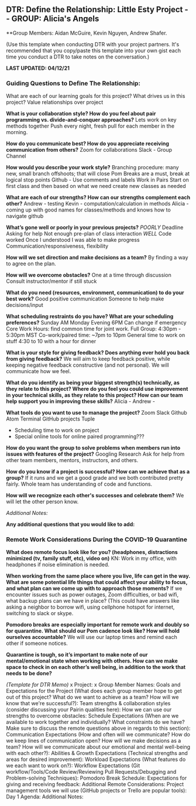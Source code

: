 ## DTR: Define the Relationship:  Little Esty Project -- GROUP: Alicia's Angels
**Group Members:  Aidan McGuire, Kevin Nguyen, Andrew Shafer.

(Use this template when conducting DTR with your project partners. It's recommended that you copy/paste this template into your own gist each time you conduct a DTR to take notes on the conversation.)

**LAST UPDATED:  04/12/21**
### Guiding Questions to Define The Relationship:
What are each of our learning goals for this project? What drives us in this project?
Value relationships over project

**What is your collaboration style? How do you feel about pair programming vs. divide-and-conquer approaches?**
Lets work on key methods together
Push every night, fresh pull for each member in the morning.

**How do you communicate best? How do you appreciate receiving communication from others?**
Zoom for collaborations
Slack - Group Channel

**How would you describe your work style?**
Branching procedure:  many new, small branch offshoots; that will close
Pom Breaks are a must, break at logical stop points
Github - Use comments and labels
Work in Pairs
Start on first class and then based on what we need create new classes as needed

**What are each of our strengths? How can our strengths complement each other?**
Andrew - testing
Kevin - computation/calculation in methods
Alicia - coming up with good names for classes/methods and knows how to navigate github

**What’s gone well or poorly in your previous projects?**
*POORLY*
Deadline
Asking for help
Not enough pre-plan of class interaction
*WELL*
Code worked
Once I  understood I was able to make progress
Communication/responsiveness, flexibility

**How will we set direction and make decisions as a team?**
By finding a way to agree on the plan.

**How will we overcome obstacles?**
One at a time through discussion
Consult instructor/mentor if still stuck

**What do you need (resources, environment, communication) to do your best work?**
Good positive communication
Someone to help make decisions/input

**What scheduling restraints do you have? What are your scheduling preferences?**
Sunday AM
Monday Evening 6PM
Can change if emergency
Core Work Hours:  find common time for joint work.
	Full Group:  4:30pm - 5:30pm MST
	Co-work/paired time: ~7pm to 10pm
General time to work on stuff 4:30 to 10 with a hour for dinner

**What is your style for giving feedback? Does anything ever hold you back from giving feedback?**
We will aim to keep feedback positive, while keeping negative feedback constructive (and not personal).
We will communicate how we feel.

**What do you identify as being your biggest strength(s) technically, as they relate to this project? Where do you feel you could use improvement in your technical skills, as they relate to this project? How can our team help support you in improving these skills?**
Alicia -
Andrew -

**What tools do you want to use to manage the project?**
Zoom
Slack
Github
Atom
Terminal
GitHub projects
Tuple
- Scheduling time to work on project
- Special online tools for online paired programming???

**How do you want the group to solve problems when members run into issues with features of the project?**
Googling
Research
Ask for help from other team members, mentors, instructors, and others.

**How do you know if a project is successful? How can we achieve that as a group?**
If it runs and we get a good grade and we both contributed pretty fairly.
Whole team has understanding of code and functions.

**How will we recognize each other's successes and celebrate them?**
We will let the other person know.

*Additional Notes:*


**Any additional questions that you would like to add:**

### Remote Work Considerations During the COVID-19 Quarantine
**What does remote focus look like for you? (headphones, distractions minimized (tv, family stuff, etc), video on)**
KN:  Work in my office, with headphones if noise elimination is needed.

**When working from the same place where you live, life can get in the way. What are some potential life things that could affect your ability to focus, and what plan can we come up with to approach those moments?**
If we encounter issues such as power outages, Zoom difficulties, or bad wifi, what backup plans can we have in place? (This could have answers like asking a neighbor to borrow wifi, using cellphone hotspot for internet, switching to slack or skype.

**Pomodoro breaks are especially important for remote work and doubly so for quarantine. What should our Pom cadence look like? How will hold ourselves accountable?**
We will use our laptop times and remind each other if someone notices.

**Quarantine is tough, so it’s important to make note of our mental/emotional state when working with others. How can we make space to check in on each other’s well being, in addition to the work that needs to be done?**


*(Template for DTR Memo)*
x Project:
x Group Member Names:
Goals and Expectations for the Project (What does each group member hope to get out of this project? What do we want to achieve as a team? How will we know that we're successful?):
Team strengths & collaboration styles (consider discussing your Pairin qualities here):
How we can use our strengths to overcome obstacles:
Schedule Expectations (When are we available to work together and individually? What constraints do we have? Make sure to discuss the remote questions above in regards to this section):
Communication Expectations (How and often will we communicate? How do we keep lines of communication open? How will we make decisions as a team? How will we communicate about our emotional and mental well-being with each other?):
Abilities & Growth Expectations (Technical strengths and areas for desired improvement):
Workload Expectations (What features do we each want to work on?):
Workflow Expectations (Git workflow/Tools/Code Review/Reviewing Pull Requests/Debugging and Problem-solving Techniques):
Pomodoro Break Schedule:
Expectations for giving and receiving feedback:
Additional Remote Considerations:
Project management tools we will use (GitHub projects or Trello are popular tools):
Day 1 Agenda:
Additional Notes:
